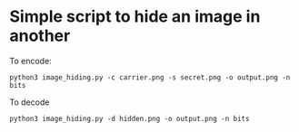 # Simple script to hide an image in another
To encode:
``` 
python3 image_hiding.py -c carrier.png -s secret.png -o output.png -n bits
```
To decode
```
python3 image_hiding.py -d hidden.png -o output.png -n bits
```

